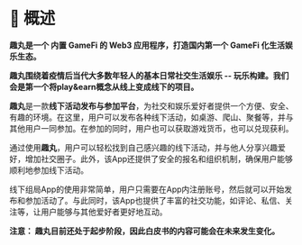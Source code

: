 # 🏃 概述

**趣丸是一个 内置 GameFi 的 Web3 应用程序，打造国内第一个 GameFi 化生活娱乐生态。**

**趣丸围绕着疫情后当代大多数年轻人的基本日常社交生活娱乐 -- 玩乐构建。我们会是第一个将play\&earn概念从线上变成线下的项目。**

**趣丸**是一款**线下活动发布与参加平台**，为社交和娱乐爱好者提供一个方便、安全、有趣的环境。在这里，用户可以发布各种线下活动，如桌游、爬山、聚餐等，并与其他用户一同参加。在参加的同时，用户也可以获取游戏货币，也可以兑现获利。

通过使用**趣丸**，用户可以轻松找到自己感兴趣的线下活动，并与他人分享兴趣爱好，增加社交圈子。此外，该App还提供了安全的报名和组织机制，确保用户能够顺利地参加线下活动。

线下组局App的使用非常简单，用户只需要在App内注册账号，然后就可以开始发布和参加活动了。与此同时，该App也提供了丰富的社交功能，如评论、私信、关注等，让用户能够与其他爱好者更好地互动。

**注意： 趣丸目前还处于起步阶段，因此白皮书的内容可能会在未来发生变化。**
